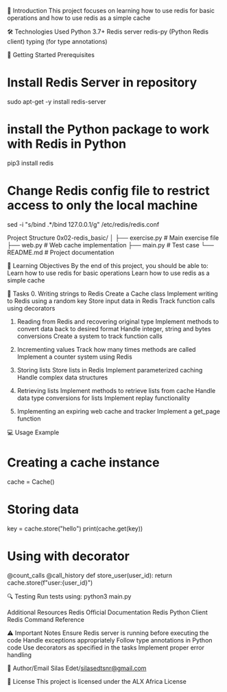 📖 Introduction
This project focuses on learning how to use redis for basic operations and how to use redis as a simple cache

🛠️ Technologies Used
Python 3.7+
Redis server
redis-py (Python Redis client)
typing (for type annotations)

🚀 Getting Started
Prerequisites
# Install Redis Server in repository
sudo apt-get -y install redis-server

# install the Python package to work with Redis in Python
pip3 install redis

# Change Redis config file to restrict access to only the local machine
sed -i "s/bind .*/bind 127.0.0.1/g" /etc/redis/redis.conf

Project Structure
0x02-redis_basic/
│
├── exercise.py          # Main exercise file
├── web.py               # Web cache implementation
├── main.py              # Test case
└── README.md            # Project documentation

🎯 Learning Objectives
By the end of this project, you should be able to:
Learn how to use redis for basic operations
Learn how to use redis as a simple cache

📝 Tasks
0. Writing strings to Redis
Create a Cache class
Implement writing to Redis using a random key
Store input data in Redis
Track function calls using decorators

1. Reading from Redis and recovering original type
Implement methods to convert data back to desired format
Handle integer, string and bytes conversions
Create a system to track function calls

2. Incrementing values
Track how many times methods are called
Implement a counter system using Redis

3. Storing lists
Store lists in Redis
Implement parameterized caching
Handle complex data structures

4. Retrieving lists
Implement methods to retrieve lists from cache
Handle data type conversions for lists
Implement replay functionality

5. Implementing an expiring web cache and tracker
Implement a get_page function

💻 Usage Example
# Creating a cache instance
cache = Cache()

# Storing data
key = cache.store("hello")
print(cache.get(key))

# Using with decorator
@count_calls
@call_history
def store_user(user_id):
    return cache.store(f"user:{user_id}")

🔍 Testing
Run tests using:
python3 main.py

Additional Resources
Redis Official Documentation
Redis Python Client
Redis Command Reference

⚠️ Important Notes
Ensure Redis server is running before executing the code
Handle exceptions appropriately
Follow type annotations in Python code
Use decorators as specified in the tasks
Implement proper error handling

👥 Author/Email
Silas Edet/silasedtsnr@gmail.com

📄 License
This project is licensed under the ALX Africa License
